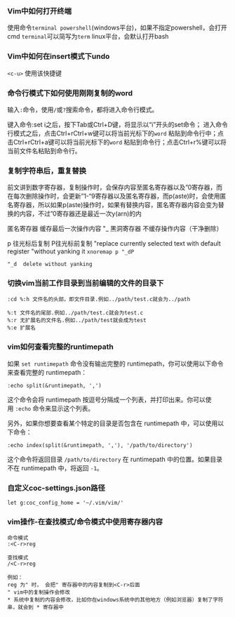 ### Vim中如何打开终端
使用命令`terminal powershell`(windows平台)，如果不指定powershell，会打开cmd
`terminal`可以简写为`term`   linux平台，会默认打开bash

### Vim中如何在insert模式下undo
`<c-u>`  使用该快捷键

### 命令行模式下如何使用刚刚复制的word
输入`:`命令，使用`/`或`?`搜索命令，都将进入命令行模式。

键入命令:set i之后，按下Tab或Ctrl+D键，将显示以“i”开头的set命令；
进入命令行模式之后，点击Ctrl+rCtrl+w键可以将当前光标下的`word`
粘贴到命令行中；点击Ctrl+rCtrl+a键可以将当前光标下的`word`
粘贴到命令行；点击Ctrl+r%键可以将当前文件名粘贴到命令行。

### 复制字符串后，重复替换

前文讲到数字寄存器，复制操作时，会保存内容至匿名寄存器以及”0寄存器，而在每次删除操作时，会更新”1-“9寄存器以及匿名寄存器，而p(aste)时，会使用匿名寄存器，所以如果p(aste)操作时，如果有替换内容，匿名寄存器内容会变为替换的内容，不过”0寄存器还是最近一次y(arn)的内

匿名寄存器 缓存最后一次操作内容
"_  黑洞寄存器 不缓存操作内容（干净删除）

p 往光标后复制  P往光标前复制
"replace currently selected text with default register 
"without yanking it
`xnoremap p "_dP`

```vimL
"_d  delete without yanking
```

### 切换vim当前工作目录到当前编辑的文件的目录下
```
:cd %:h 文件名的头部，即文件目录.例如../path/test.c就会为../path

%:t 文件名的尾部.例如../path/test.c就会为test.c
%:r 无扩展名的文件名.例如../path/test就会成为test
%:e 扩展名

```

### vim如何查看完整的runtimepath

如果 `set runtimepath` 命令没有输出完整的 runtimepath，你可以使用以下命令来查看完整的 runtimepath：

```
:echo split(&runtimepath, ',')
```

这个命令会将 runtimepath 按逗号分隔成一个列表，并打印出来。你可以使用 `:echo` 命令来显示这个列表。

另外，如果你想要查看某个特定的目录是否包含在 runtimepath 中，可以使用以下命令：

```
:echo index(split(&runtimepath, ','), '/path/to/directory')
```

这个命令将返回目录 `/path/to/directory` 在 runtimepath 中的位置。如果目录不在 runtimepath 中，将返回 `-1`。

### 自定义coc-settings.json路径
```viml
let g:coc_config_home = '~/.vim/vim/'
```

### vim操作-在查找模式/命令模式中使用寄存器内容
```
命令模式
:<C-r>reg

查找模式
/<C-r>reg

例如：
reg 为" 时， 会把" 寄存器中的内容复制到<C-r>后面
" vim中的复制操作会修改
* 系统中复制的内容会修改，比如你在windows系统中的其他地方（例如浏览器）复制了字符串，就会到 * 寄存器中


```
